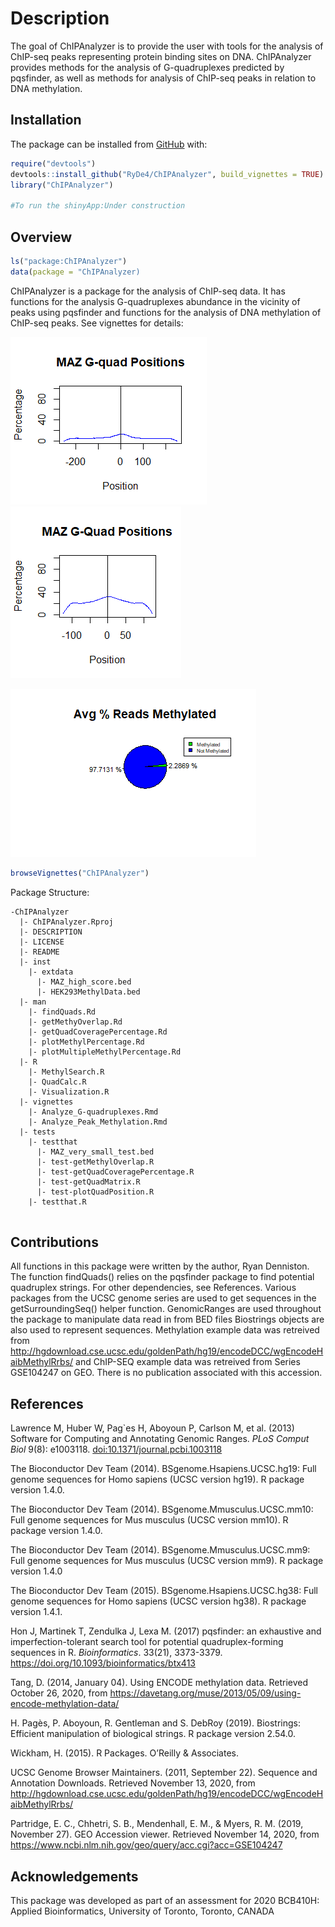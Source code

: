 
<!-- README.md is generated from README.Rmd. Please edit that file -->

# Description

<!-- badges: start -->

<!-- badges: end -->

The goal of ChIPAnalyzer is to provide the user with tools for the
analysis of ChIP-seq peaks representing protein binding sites on DNA.
ChIPAnalyzer provides methods for the analysis of G-quadruplexes
predicted by pqsfinder, as well as methods for analysis of ChIP-seq
peaks in relation to DNA methylation.

## Installation

The package can be installed from [GitHub](https://github.com/) with:

``` r
require("devtools")
devtools::install_github("RyDe4/ChIPAnalyzer", build_vignettes = TRUE)
library("ChIPAnalyzer")

#To run the shinyApp:Under construction
```

## Overview

``` r
ls("package:ChIPAnalyzer")
data(package = "ChIPAnalyzer)
```

ChIPAnalyzer is a package for the analysis of ChIP-seq data. It has
functions for the analysis G-quadruplexes abundance in the vicinity of
peaks using pqsfinder and functions for the analysis of DNA methylation
of ChIP-seq peaks. See vignettes for details:

![](inst/extdata/MAZ_high_scores_plot.png)
![](inst/extdata/MAZ_G4_plot_all_quads.png)

![](inst/extdata/methyl_percent_plot.png)

``` r
browseVignettes("ChIPAnalyzer")
```

Package Structure:

``` 
-ChIPAnalyzer
  |- ChIPAnalyzer.Rproj
  |- DESCRIPTION
  |- LICENSE
  |- README
  |- inst
    |- extdata
      |- MAZ_high_score.bed
      |- HEK293MethylData.bed
  |- man
    |- findQuads.Rd
    |- getMethyOverlap.Rd
    |- getQuadCoveragePercentage.Rd
    |- plotMethylPercentage.Rd
    |- plotMultipleMethylPercentage.Rd
  |- R
    |- MethylSearch.R
    |- QuadCalc.R
    |- Visualization.R
  |- vignettes
    |- Analyze_G-quadruplexes.Rmd
    |- Analyze_Peak_Methylation.Rmd
  |- tests
    |- testthat
      |- MAZ_very_small_test.bed
      |- test-getMethylOverlap.R
      |- test-getQuadCoveragePercentage.R
      |- test-getQuadMatrix.R
      |- test-plotQuadPosition.R
    |- testthat.R
  
```

## Contributions

All functions in this package were written by the author, Ryan
Denniston. The function findQuads() relies on the pqsfinder package to
find potential quadruplex strings. For other dependencies, see
References. Various packages from the UCSC genome series are used to get
sequences in the getSurroundingSeq() helper function. GenomicRanges are
used throughout the package to manipulate data read in from BED files
Biostrings objects are also used to represent sequences. Methylation
example data was retreived from
<http://hgdownload.cse.ucsc.edu/goldenPath/hg19/encodeDCC/wgEncodeHaibMethylRrbs/>
and ChIP-SEQ example data was retreived from Series GSE104247 on GEO.
There is no publication associated with this accession.

## References

Lawrence M, Huber W, Pag\`es H, Aboyoun P, Carlson M, et al. (2013)
Software for Computing and Annotating Genomic Ranges. *PLoS Comput Biol*
9(8): e1003118. <doi:10.1371/journal.pcbi.1003118>

The Bioconductor Dev Team (2014). BSgenome.Hsapiens.UCSC.hg19: Full
genome sequences for Homo sapiens (UCSC version hg19). R package version
1.4.0.

The Bioconductor Dev Team (2014). BSgenome.Mmusculus.UCSC.mm10: Full
genome sequences for Mus musculus (UCSC version mm10). R package version
1.4.0.

The Bioconductor Dev Team (2014). BSgenome.Mmusculus.UCSC.mm9: Full
genome sequences for Mus musculus (UCSC version mm9). R package version
1.4.0

The Bioconductor Dev Team (2015). BSgenome.Hsapiens.UCSC.hg38: Full
genome sequences for Homo sapiens (UCSC version hg38). R package version
1.4.1.

Hon J, Martinek T, Zendulka J, Lexa M. (2017) pqsfinder: an exhaustive
and imperfection-tolerant search tool for potential quadruplex-forming
sequences in R. *Bioinformatics*. 33(21), 3373-3379.
<https://doi.org/10.1093/bioinformatics/btx413>

Tang, D. (2014, January 04). Using ENCODE methylation data. Retrieved
October 26, 2020, from
<https://davetang.org/muse/2013/05/09/using-encode-methylation-data/>

H. Pagès, P. Aboyoun, R. Gentleman and S. DebRoy (2019). Biostrings:
Efficient manipulation of biological strings. R package version 2.54.0.

Wickham, H. (2015). R Packages. O’Reilly & Associates.

UCSC Genome Browser Maintainers. (2011, September 22). Sequence and
Annotation Downloads. Retrieved November 13, 2020, from
<http://hgdownload.cse.ucsc.edu/goldenPath/hg19/encodeDCC/wgEncodeHaibMethylRrbs/>

Partridge, E. C., Chhetri, S. B., Mendenhall, E. M., & Myers, R. M.
(2019, November 27). GEO Accession viewer. Retrieved November 14, 2020,
from <https://www.ncbi.nlm.nih.gov/geo/query/acc.cgi?acc=GSE104247>

## Acknowledgements

This package was developed as part of an assessment for 2020 BCB410H:
Applied Bioinformatics, University of Toronto, Toronto, CANADA
